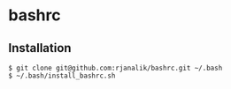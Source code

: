 # bashrc

## Installation
```
$ git clone git@github.com:rjanalik/bashrc.git ~/.bash
$ ~/.bash/install_bashrc.sh 
```
